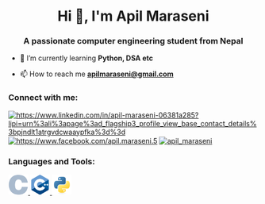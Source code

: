 <h1 align="center">Hi 👋, I'm Apil Maraseni</h1>
<h3 align="center">A passionate computer engineering student from Nepal</h3>

- 🌱 I’m currently learning **Python, DSA etc**

- 📫 How to reach me **apilmaraseni@gmail.com**

<h3 align="left">Connect with me:</h3>
<p align="left">
<a href="https://linkedin.com/in/https://www.linkedin.com/in/apil-maraseni-06381a285?lipi=urn%3ali%3apage%3ad_flagship3_profile_view_base_contact_details%3bpjndlt1atrgvdcwaaypfka%3d%3d" target="blank"><img align="center" src="https://raw.githubusercontent.com/rahuldkjain/github-profile-readme-generator/master/src/images/icons/Social/linked-in-alt.svg" alt="https://www.linkedin.com/in/apil-maraseni-06381a285?lipi=urn%3ali%3apage%3ad_flagship3_profile_view_base_contact_details%3bpjndlt1atrgvdcwaaypfka%3d%3d" height="30" width="40" /></a>
<a href="https://fb.com/https://www.facebook.com/apil.maraseni.5" target="blank"><img align="center" src="https://raw.githubusercontent.com/rahuldkjain/github-profile-readme-generator/master/src/images/icons/Social/facebook.svg" alt="https://www.facebook.com/apil.maraseni.5" height="30" width="40" /></a>
<a href="https://instagram.com/apil_maraseni" target="blank"><img align="center" src="https://raw.githubusercontent.com/rahuldkjain/github-profile-readme-generator/master/src/images/icons/Social/instagram.svg" alt="apil_maraseni" height="30" width="40" /></a>
</p>

<h3 align="left">Languages and Tools:</h3>
<p align="left"> <a href="https://www.cprogramming.com/" target="_blank" rel="noreferrer"> <img src="https://raw.githubusercontent.com/devicons/devicon/master/icons/c/c-original.svg" alt="c" width="40" height="40"/> </a> <a href="https://www.w3schools.com/cpp/" target="_blank" rel="noreferrer"> <img src="https://raw.githubusercontent.com/devicons/devicon/master/icons/cplusplus/cplusplus-original.svg" alt="cplusplus" width="40" height="40"/> </a> <a href="https://www.python.org" target="_blank" rel="noreferrer"> <img src="https://raw.githubusercontent.com/devicons/devicon/master/icons/python/python-original.svg" alt="python" width="40" height="40"/> </a> </p>
